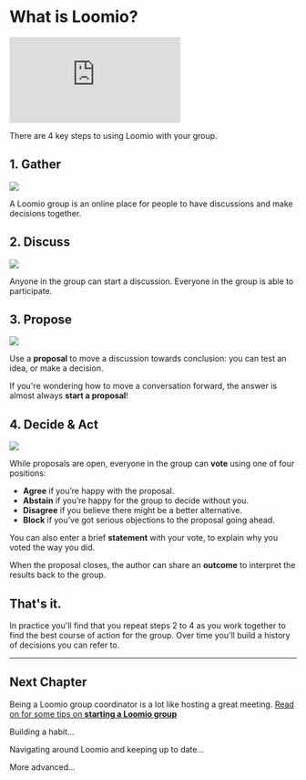 # What is Loomio?

<div class="video-wrapper">
  <iframe src="https://www.youtube.com/embed/REgF_cGYqOs" frameborder="0" allowfullscreen></iframe>
</div>

There are 4 key steps to using Loomio with your group.

## 1. Gather

![](https://i.imgur.com/0GuZDL3.png)

A Loomio group is an online place for people to have discussions and make decisions together.


## 2. Discuss


![](https://i.imgur.com/NYkZvjk.png)


Anyone in the group can start a discussion. Everyone in the group is able to participate.

## 3. Propose

![](https://i.imgur.com/niOczGK.png)

Use a **proposal** to move a discussion towards conclusion: you can test an idea, or make a decision.

If you're wondering how to move a conversation forward, the answer is almost always **start a proposal**!

## 4. Decide & Act

![](https://i.imgur.com/Nd1980L.png)

While proposals are open, everyone in the group can **vote** using one of four positions:

* **Agree** if you’re happy with the proposal.
* **Abstain** if you’re happy for the group to decide without you.
* **Disagree** if you believe there might be a better alternative.
* **Block** if you’ve got serious objections to the proposal going ahead.

You can also enter a brief **statement** with your vote, to explain why you voted the way you did.

When the proposal closes, the author can share an **outcome** to interpret the results back to the group.

## That's it.
In practice you'll find that you repeat steps 2 to 4 as you work together to find the best course of action for the group. Over time you'll build a history of decisions you can refer to.

---

## Next Chapter

Being a Loomio group coordinator is a lot like hosting a great meeting. [Read on for some tips on **starting a Loomio group**](getting_started.md)

Building a habit...

Navigating around Loomio and keeping up to date...

More advanced...
